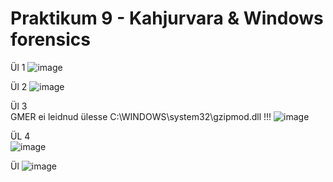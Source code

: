 # Praktikum 9 - Kahjurvara & Windows forensics 

Ül 1
![image](https://github.com/JuhanPauklin/AndmeturbePraktikumid/assets/90179916/17ef66c5-4708-47fe-ba53-155ba5524a91)

Ül 2
![image](https://github.com/JuhanPauklin/AndmeturbePraktikumid/assets/90179916/fd137ffe-ffdc-49f7-8724-f57bcf4d4dae)

Ül 3  
GMER ei leidnud ülesse C:\WINDOWS\system32\gzipmod.dll !!!
![image](https://github.com/JuhanPauklin/AndmeturbePraktikumid/assets/90179916/645a1f60-17fe-444a-b037-f66fdafe4f3d)

ÜL 4  
![image](https://github.com/JuhanPauklin/AndmeturbePraktikumid/assets/90179916/5020a696-1441-4dcc-b2e8-5ea9b5751f3d)

Ül 
![image](https://github.com/JuhanPauklin/AndmeturbePraktikumid/assets/90179916/ad91a433-0f88-4585-844b-9af9782dc298)
